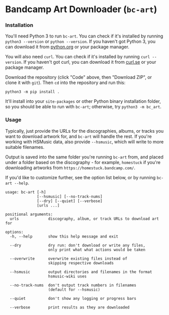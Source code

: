 # Bandcamp Art Downloader (`bc-art`)

### Installation

You'll need Python 3 to run `bc-art`. You can check if it's installed by running `python3 --version` or `python --version`. If you haven't got Python 3, you can download it from [python.org](https://www.python.org/downloads/) or your package manager.

You will also need `curl`. You can check if it's installed by running `curl --version`. If you haven't got curl, you can download it from [curl.se](https://curl.se/download.html) or your package manager.

Download the repository (click "Code" above, then "Download ZIP", or clone it with `git`). Then `cd` into the repository and run this:

```
python3 -m pip install .
```

It'll install into your `site-packages` or other Python binary installation folder, so you should be able to run with `bc-art`; otherwise, try `python3 -m bc_art`.

### Usage

Typically, just provide the URLs for the discographies, albums, or tracks you want to download artwork for, and `bc-art` will handle the rest. If you're working with HSMusic data, also provide `--hsmusic`, which will write to more suitable filenames.

Output is saved into the same folder you're running `bc-art` from, and placed under a folder based on the discography - for example, `homestuck` if you're downloading artworks from `https://homestuck.bandcamp.com/`.

If you'd like to customize further, see the option list below, or by running `bc-art --help`.

```
usage: bc-art [-h]
              [--hsmusic] [--no-track-nums]
              [--dry] [--quiet] [--verbose]
              [urls ...]

positional arguments:
  urls             discography, album, or track URLs to download art for

options:
  -h, --help       show this help message and exit

  --dry            dry run: don't download or write any files,
                   only print what what actions would be taken

  --overwrite      overwrite existing files instead of
                   skipping respective downloads

  --hsmusic        output directories and filenames in the format
                   hsmusic-wiki uses

  --no-track-nums  don't output track numbers in filenames
                   (default for --hsmusic)

  --quiet          don't show any logging or progress bars

  --verbose        print results as they are downloaded
```
